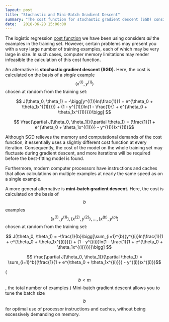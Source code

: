 ```yaml
---
layout: post
title: "Stochastic and Mini-Batch Gradient Descent"
summary: "The cost function for stochastic gradient descent (SGD) considers the cost of a <em>single</em> example, randomly-chosen. Mini-batch gradient descent considers a fraction of the examples."
date:   2018-06-28 15:06:00
---
```


The logistic regression [cost
function](/2018/06/09/logistic-regression-cost-function) we have been using
considers _all_ the examples in the training set. However, certain problems may
present you with a very large number of training examples, each of which may
be very large in size. In such cases, computer memory limitations may render
infeasible the calculation of this cost function.

An alternative is **stochastic gradient descent (SGD).** Here, the cost is
calculated on the basis of a _single_ example $$(x^{(1)}, y^{(1)})$$ chosen at
random from the training set:

$$ J(\theta_0, \theta_1) = -\bigg[y^{(1)}ln(\frac{1}{1 + e^{\theta_0 + \theta_1x^{(1)}}}) + (1 - y^{(1)})ln(1 - \frac{1}{1 + e^{\theta_0 + \theta_1x^{(1)}}})\bigg] $$

$$ \frac{\partial J(\theta_0, \theta_1)}{\partial \theta_1} =  (\frac{1}{1 + e^{\theta_0 + \theta_1x^{(1)}}} - y^{(1)})x^{(1)}$$

Although SGD relieves the memory and computational demands of the cost
function, it essentially uses a slightly different cost function at every
iteration. Consequently, the cost of the model on the whole training set may
fluctuate during gradient descent, and more iterations will be required before
the best-fitting model is found.

Furthermore, modern computer processors have instructions and caches that allow
calculations on multiple examples at nearly the same speed as on a single
example.

A more general alternative is **mini-batch gradient descent.** Here, the cost
is calculated on the basis of $$b$$ examples $$(x^{(1)}, y^{(1)}), (x^{(2)},
y^{(2)}), \dots, (x^{(b)}, y^{(b)})$$ chosen at random from the training set:

$$ J(\theta_0, \theta_1) = -\frac{1}{b}\bigg[\sum_{i=1}^{b}{y^{(i)}ln(\frac{1}{1 + e^{\theta_0 + \theta_1x^{(i)}}}) + (1 - y^{(i)})ln(1 - \frac{1}{1 + e^{\theta_0 + \theta_1x^{(i)}}})}\bigg] $$

$$ \frac{\partial J(\theta_0, \theta_1)}{\partial \theta_1} =  \sum_{i=1}^b{(\frac{1}{1 + e^{\theta_0 + \theta_1x^{(i)}}} - y^{(i)})x^{(i)}}$$

($$b < m$$, the total number of examples.) Mini-batch gradient descent allows
you to tune the batch size $$b$$ for optimal use of processor instructions and
caches, without being excessively demanding on memory.